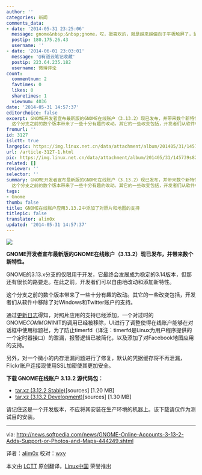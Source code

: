 ```yaml
---
author: ''
categories: 新闻
comments_data:
- date: '2014-05-31 23:25:06'
  message: gnome&nbsp;&nbsp;gnome，哎，挺喜欢的，就是越来越偏向于平板触屏了，鼠标甩来甩去的，哎！
  postip: 180.175.26.43
  username: ''
- date: '2014-06-01 23:03:01'
  message: '@有道云笔记收藏'
  postip: 223.64.235.182
  username: 微博评论
count:
  commentnum: 2
  favtimes: 0
  likes: 0
  sharetimes: 1
  viewnum: 4036
date: '2014-05-31 14:57:37'
editorchoice: false
excerpt: GNOME开发者宣布最新版的GNOME在线账户（3.13.2）现已发布，并带来数个新特性。 GNOME的3.13.x分支的仅限用于开发，它最终会发展成为稳定的3.14版本，但那还有很长的路要走。在此之前，开发者们可以自由地改动和添加新特性。
  这个分支之前的数个版本带来了一些十分有趣的改动。其它的一些改变包括，开发者们从软件中移除了对Windows和Twitter账户的支持。 通过更新日志得知，对照片应用的支持已经添加，一个对过时的GNOMECOMMONINIT的调用已经被移除，UI进行了调整使得在线账户能够在对话框中使用标题栏，为了防止timerfd（译注：timerfd
fromurl: ''
id: 3127
islctt: true
largepic: https://img.linux.net.cn/data/attachment/album/201405/31/145739s82x8x27x5hzw0w2.jpg
url: /article-3127-1.html
pic: https://img.linux.net.cn/data/attachment/album/201405/31/145739s82x8x27x5hzw0w2.jpg.thumb.jpg
related: []
reviewer: ''
selector: ''
summary: GNOME开发者宣布最新版的GNOME在线账户（3.13.2）现已发布，并带来数个新特性。 GNOME的3.13.x分支的仅限用于开发，它最终会发展成为稳定的3.14版本，但那还有很长的路要走。在此之前，开发者们可以自由地改动和添加新特性。
  这个分支之前的数个版本带来了一些十分有趣的改动。其它的一些改变包括，开发者们从软件中移除了对Windows和Twitter账户的支持。 通过更新日志得知，对照片应用的支持已经添加，一个对过时的GNOMECOMMONINIT的调用已经被移除，UI进行了调整使得在线账户能够在对话框中使用标题栏，为了防止timerfd（译注：timerfd
tags:
- Gnome
thumb: false
title: GNOME在线账户应用3.13.2中添加了对照片和地图的支持
titlepic: false
translator: alim0x
updated: '2014-05-31 14:57:37'
---
```


![](/data/attachment/album/201405/31/145739s82x8x27x5hzw0w2.jpg)


**GNOME开发者宣布最新版的GNOME在线账户（3.13.2）现已发布，并带来数个新特性。**


GNOME的3.13.x分支的仅限用于开发，它最终会发展成为稳定的3.14版本，但那还有很长的路要走。在此之前，开发者们可以自由地改动和添加新特性。


这个分支之前的数个版本带来了一些十分有趣的改动。其它的一些改变包括，开发者们从软件中移除了对Windows和Twitter账户的支持。


通过[更新日志](http://ftp.acc.umu.se/pub/GNOME/sources/gnome-online-accounts/3.13/gnome-online-accounts-3.13.2.news)得知，对照片应用的支持已经添加，一个对过时的GNOME*COMMON*INIT的调用已经被移除，UI进行了调整使得在线账户能够在对话框中使用标题栏，为了防止timerfd（译注：timerfd是Linux为用户程序提供的一个定时器接口）的泄漏，报警逻辑已被简化，以及添加了对Facebook地图应用的支持。


另外，对一个微小的内存泄漏问题进行了修复，默认的凭据缓存将不再泄漏，Flickr账户连接现使用SSL加密使其更加安全。


**下载 GNOME在线账户 3.13.2 源代码包：**


* [tar.xz (3.12.2 Stable)](http://ftp.acc.umu.se/pub/GNOME/sources/gnome-online-accounts/3.12/gnome-online-accounts-3.12.2.tar.xz)[sources] [1.20 MB]
* [tar.xz (3.13.2 Development)](http://ftp.acc.umu.se/pub/GNOME/sources/gnome-online-accounts/3.13/gnome-online-accounts-3.13.2.tar.xz)[sources] [1.30 MB]


请记住这是一个开发版本，不应将其安装在生产环境的机器上。该下载请仅作为测试目的安装。




---


via: <http://news.softpedia.com/news/GNOME-Online-Accounts-3-13-2-Adds-Support-or-Photos-and-Maps-444249.shtml>


译者：[alim0x](https://github.com/alim0x) 校对：[wxy](https://github.com/wxy)


本文由 [LCTT](https://github.com/LCTT/TranslateProject) 原创翻译，[Linux中国](http://linux.cn/) 荣誉推出
